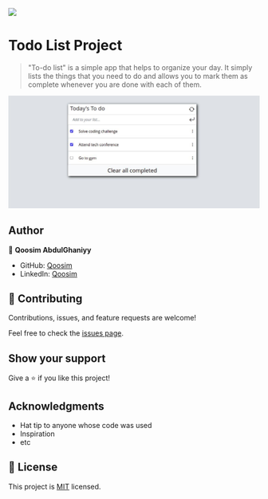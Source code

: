 ![](https://img.shields.io/badge/Microverse-blueviolet)

# Todo List Project

> "To-do list" is a simple app that helps to organize your day. It simply lists the things that you need to do and allows you to mark them as complete whenever you are done with each of them.

![screenshot](./src/images/todo_interactive.jpeg)

## Author

👤 **Qoosim AbdulGhaniyy**

- GitHub: [Qoosim](https://github.com/Qoosim)
- LinkedIn: [Qoosim](https://www.linkedin.com/in/qoosim)

## 🤝 Contributing

Contributions, issues, and feature requests are welcome!

Feel free to check the [issues page](../../issues/).

## Show your support

Give a ⭐️ if you like this project!

## Acknowledgments

- Hat tip to anyone whose code was used
- Inspiration
- etc

## 📝 License

This project is [MIT](./MIT.md) licensed.

